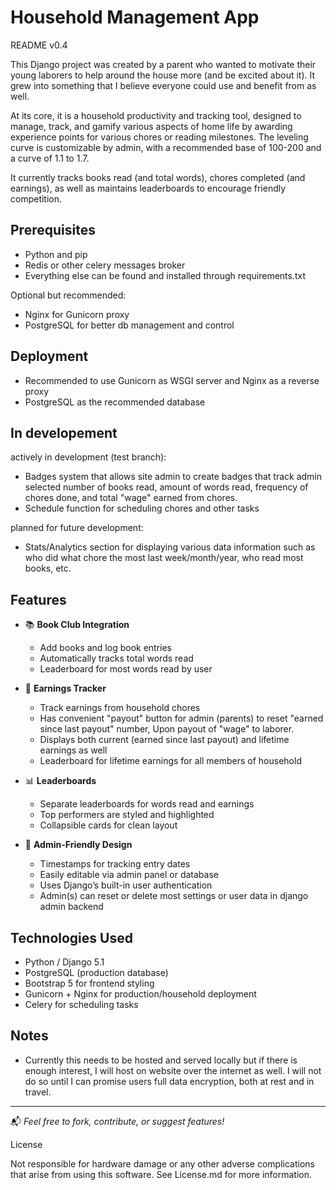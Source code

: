 # Household Management App
README v0.4

This Django project was created by a parent who wanted to motivate their young laborers to help around the house more (and be excited about it). It grew into something that I believe everyone could use and benefit from as well.

At its core, it is a household productivity and tracking tool, designed to manage, track, and gamify various aspects of home life by awarding experience points for various chores or reading milestones. The leveling curve is customizable by admin, with a recommended base of 100-200 and a curve of 1.1 to 1.7. 

It currently tracks books read (and total words), chores completed (and earnings), as well as maintains leaderboards to encourage friendly competition.

## Prerequisites
- Python and pip
- Redis or other celery messages broker
- Everything else can be found and installed through requirements.txt

Optional but recommended:
- Nginx for Gunicorn proxy
- PostgreSQL for better db management and control

## Deployment

- Recommended to use Gunicorn as WSGI server and Nginx as a reverse proxy
- PostgreSQL as the recommended database


## In developement 

actively in development (test branch):
- Badges system that allows site admin to create badges that track admin selected number of books read, amount of words read, frequency of chores done, and total "wage" earned from chores. 
- Schedule function for scheduling chores and other tasks

planned for future development:
- Stats/Analytics section for displaying various data information such as who did what chore the most last week/month/year, who read most books, etc. 


## Features

- 📚 **Book Club Integration**

  - Add books and log book entries
  - Automatically tracks total words read
  - Leaderboard for most words read by user

- 💸 **Earnings Tracker**

  - Track earnings from household chores
  - Has convenient "payout" button for admin (parents) to reset "earned since last payout" number, Upon payout of "wage" to laborer.
  - Displays both current (earned since last payout) and lifetime earnings as well
  - Leaderboard for lifetime earnings for all members of household

- 📊 **Leaderboards**

  - Separate leaderboards for words read and earnings
  - Top performers are styled and highlighted
  - Collapsible cards for clean layout

- 🧠 **Admin-Friendly Design**

  - Timestamps for tracking entry dates
  - Easily editable via admin panel or database
  - Uses Django’s built-in user authentication
  - Admin(s) can reset or delete most settings or user data in django admin backend

## Technologies Used

- Python / Django 5.1
- PostgreSQL (production database)
- Bootstrap 5 for frontend styling
- Gunicorn + Nginx for production/household deployment
- Celery for scheduling tasks

## Notes

- Currently this needs to be hosted and served locally but if there is enough interest, I will host on website over the internet as well. I will not do so until I can promise users full data encryption, both at rest and in travel. 

---

📬 *Feel free to fork, contribute, or suggest features!*

License

Not responsible for hardware damage or any other adverse complications that arise from using this software.
See License.md for more information.
